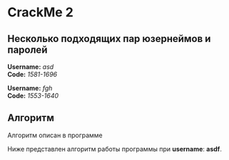 # CrackMe 2

## Несколько подходящих пар юзернеймов и паролей

**Username:** *asd*  
**Code:** *1581-1696*  

**Username:** *fgh*  
**Code:** *1553-1640*  

## Алгоритм

Алгоритм описан в программе

Ниже представлен алгоритм работы программы при **username**: **asdf**.  
